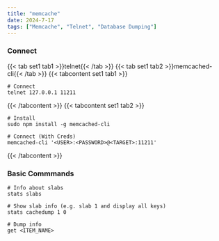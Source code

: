 ```yaml
---
title: "memcache"
date: 2024-7-17
tags: ["Memcache", "Telnet", "Database Dumping"]
---
```


### Connect

{{< tab set1 tab1 >}}telnet{{< /tab >}}
{{< tab set1 tab2 >}}memcached-cli{{< /tab >}}
{{< tabcontent set1 tab1 >}}

```console
# Connect
telnet 127.0.0.1 11211
```

{{< /tabcontent >}}
{{< tabcontent set1 tab2 >}}

```console
# Install
sudo npm install -g memcached-cli
```

```console
# Connect (With Creds)
memcached-cli '<USER>:<PASSWORD>@<TARGET>:11211'
```

{{< /tabcontent >}}

### Basic Commmands

```console
# Info about slabs
stats slabs
```

```console
# Show slab info (e.g. slab 1 and display all keys)
stats cachedump 1 0
```

```console
# Dump info
get <ITEM_NAME>
```
